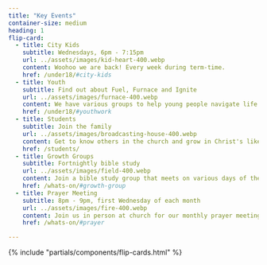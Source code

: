 ```yaml
---
title: "Key Events"
container-size: medium
heading: 1
flip-card:
  - title: City Kids
    subtitle: Wednesdays, 6pm - 7:15pm
    url: ../assets/images/kid-heart-400.webp
    content: Woohoo we are back! Every week during term-time.
    href: /under18/#city-kids
  - title: Youth
    subtitle: Find out about Fuel, Furnace and Ignite
    url: ../assets/images/furnace-400.webp
    content: We have various groups to help young people navigate life and faith.
    href: /under18/#youthwork
  - title: Students
    subtitle: Join the family
    url: ../assets/images/broadcasting-house-400.webp
    content: Get to know others in the church and grow in Christ's likeness.
    href: /students/
  - title: Growth Groups
    subtitle: Fortnightly bible study
    url: ../assets/images/field-400.webp
    content: Join a bible study group that meets on various days of the week.
    href: /whats-on/#growth-group
  - title: Prayer Meeting
    subtitle: 8pm - 9pm, first Wednesday of each month
    url: ../assets/images/fire-400.webp
    content: Join us in person at church for our monthly prayer meeting.
    href: /whats-on/#prayer

---
```


{% include "partials/components/flip-cards.html" %}
